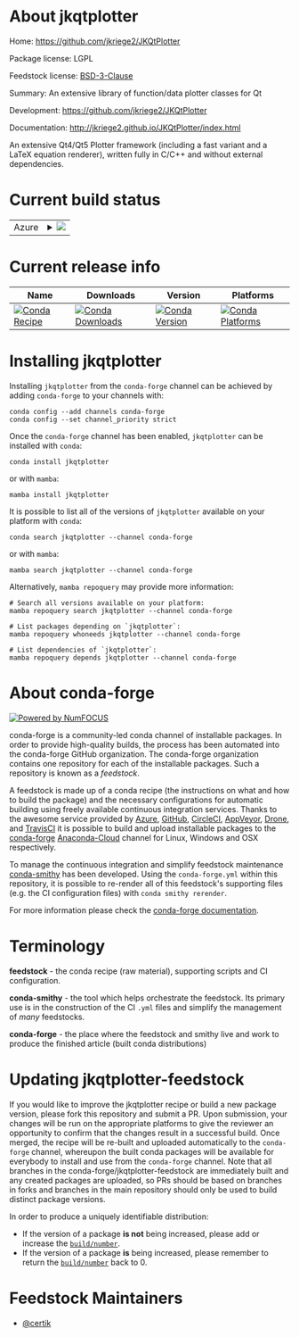 About jkqtplotter
=================

Home: https://github.com/jkriege2/JKQtPlotter

Package license: LGPL

Feedstock license: [BSD-3-Clause](https://github.com/conda-forge/jkqtplotter-feedstock/blob/main/LICENSE.txt)

Summary: An extensive library of function/data plotter classes for Qt

Development: https://github.com/jkriege2/JKQtPlotter

Documentation: http://jkriege2.github.io/JKQtPlotter/index.html

An extensive Qt4/Qt5 Plotter framework (including a fast variant and a
LaTeX equation renderer), written fully in C/C++ and without external
dependencies.


Current build status
====================


<table>
    
  <tr>
    <td>Azure</td>
    <td>
      <details>
        <summary>
          <a href="https://dev.azure.com/conda-forge/feedstock-builds/_build/latest?definitionId=8623&branchName=main">
            <img src="https://dev.azure.com/conda-forge/feedstock-builds/_apis/build/status/jkqtplotter-feedstock?branchName=main">
          </a>
        </summary>
        <table>
          <thead><tr><th>Variant</th><th>Status</th></tr></thead>
          <tbody><tr>
              <td>linux_64</td>
              <td>
                <a href="https://dev.azure.com/conda-forge/feedstock-builds/_build/latest?definitionId=8623&branchName=main">
                  <img src="https://dev.azure.com/conda-forge/feedstock-builds/_apis/build/status/jkqtplotter-feedstock?branchName=main&jobName=linux&configuration=linux_64_" alt="variant">
                </a>
              </td>
            </tr><tr>
              <td>osx_64</td>
              <td>
                <a href="https://dev.azure.com/conda-forge/feedstock-builds/_build/latest?definitionId=8623&branchName=main">
                  <img src="https://dev.azure.com/conda-forge/feedstock-builds/_apis/build/status/jkqtplotter-feedstock?branchName=main&jobName=osx&configuration=osx_64_" alt="variant">
                </a>
              </td>
            </tr><tr>
              <td>win_64</td>
              <td>
                <a href="https://dev.azure.com/conda-forge/feedstock-builds/_build/latest?definitionId=8623&branchName=main">
                  <img src="https://dev.azure.com/conda-forge/feedstock-builds/_apis/build/status/jkqtplotter-feedstock?branchName=main&jobName=win&configuration=win_64_" alt="variant">
                </a>
              </td>
            </tr>
          </tbody>
        </table>
      </details>
    </td>
  </tr>
</table>

Current release info
====================

| Name | Downloads | Version | Platforms |
| --- | --- | --- | --- |
| [![Conda Recipe](https://img.shields.io/badge/recipe-jkqtplotter-green.svg)](https://anaconda.org/conda-forge/jkqtplotter) | [![Conda Downloads](https://img.shields.io/conda/dn/conda-forge/jkqtplotter.svg)](https://anaconda.org/conda-forge/jkqtplotter) | [![Conda Version](https://img.shields.io/conda/vn/conda-forge/jkqtplotter.svg)](https://anaconda.org/conda-forge/jkqtplotter) | [![Conda Platforms](https://img.shields.io/conda/pn/conda-forge/jkqtplotter.svg)](https://anaconda.org/conda-forge/jkqtplotter) |

Installing jkqtplotter
======================

Installing `jkqtplotter` from the `conda-forge` channel can be achieved by adding `conda-forge` to your channels with:

```
conda config --add channels conda-forge
conda config --set channel_priority strict
```

Once the `conda-forge` channel has been enabled, `jkqtplotter` can be installed with `conda`:

```
conda install jkqtplotter
```

or with `mamba`:

```
mamba install jkqtplotter
```

It is possible to list all of the versions of `jkqtplotter` available on your platform with `conda`:

```
conda search jkqtplotter --channel conda-forge
```

or with `mamba`:

```
mamba search jkqtplotter --channel conda-forge
```

Alternatively, `mamba repoquery` may provide more information:

```
# Search all versions available on your platform:
mamba repoquery search jkqtplotter --channel conda-forge

# List packages depending on `jkqtplotter`:
mamba repoquery whoneeds jkqtplotter --channel conda-forge

# List dependencies of `jkqtplotter`:
mamba repoquery depends jkqtplotter --channel conda-forge
```


About conda-forge
=================

[![Powered by
NumFOCUS](https://img.shields.io/badge/powered%20by-NumFOCUS-orange.svg?style=flat&colorA=E1523D&colorB=007D8A)](https://numfocus.org)

conda-forge is a community-led conda channel of installable packages.
In order to provide high-quality builds, the process has been automated into the
conda-forge GitHub organization. The conda-forge organization contains one repository
for each of the installable packages. Such a repository is known as a *feedstock*.

A feedstock is made up of a conda recipe (the instructions on what and how to build
the package) and the necessary configurations for automatic building using freely
available continuous integration services. Thanks to the awesome service provided by
[Azure](https://azure.microsoft.com/en-us/services/devops/), [GitHub](https://github.com/),
[CircleCI](https://circleci.com/), [AppVeyor](https://www.appveyor.com/),
[Drone](https://cloud.drone.io/welcome), and [TravisCI](https://travis-ci.com/)
it is possible to build and upload installable packages to the
[conda-forge](https://anaconda.org/conda-forge) [Anaconda-Cloud](https://anaconda.org/)
channel for Linux, Windows and OSX respectively.

To manage the continuous integration and simplify feedstock maintenance
[conda-smithy](https://github.com/conda-forge/conda-smithy) has been developed.
Using the ``conda-forge.yml`` within this repository, it is possible to re-render all of
this feedstock's supporting files (e.g. the CI configuration files) with ``conda smithy rerender``.

For more information please check the [conda-forge documentation](https://conda-forge.org/docs/).

Terminology
===========

**feedstock** - the conda recipe (raw material), supporting scripts and CI configuration.

**conda-smithy** - the tool which helps orchestrate the feedstock.
                   Its primary use is in the construction of the CI ``.yml`` files
                   and simplify the management of *many* feedstocks.

**conda-forge** - the place where the feedstock and smithy live and work to
                  produce the finished article (built conda distributions)


Updating jkqtplotter-feedstock
==============================

If you would like to improve the jkqtplotter recipe or build a new
package version, please fork this repository and submit a PR. Upon submission,
your changes will be run on the appropriate platforms to give the reviewer an
opportunity to confirm that the changes result in a successful build. Once
merged, the recipe will be re-built and uploaded automatically to the
`conda-forge` channel, whereupon the built conda packages will be available for
everybody to install and use from the `conda-forge` channel.
Note that all branches in the conda-forge/jkqtplotter-feedstock are
immediately built and any created packages are uploaded, so PRs should be based
on branches in forks and branches in the main repository should only be used to
build distinct package versions.

In order to produce a uniquely identifiable distribution:
 * If the version of a package **is not** being increased, please add or increase
   the [``build/number``](https://docs.conda.io/projects/conda-build/en/latest/resources/define-metadata.html#build-number-and-string).
 * If the version of a package **is** being increased, please remember to return
   the [``build/number``](https://docs.conda.io/projects/conda-build/en/latest/resources/define-metadata.html#build-number-and-string)
   back to 0.

Feedstock Maintainers
=====================

* [@certik](https://github.com/certik/)

